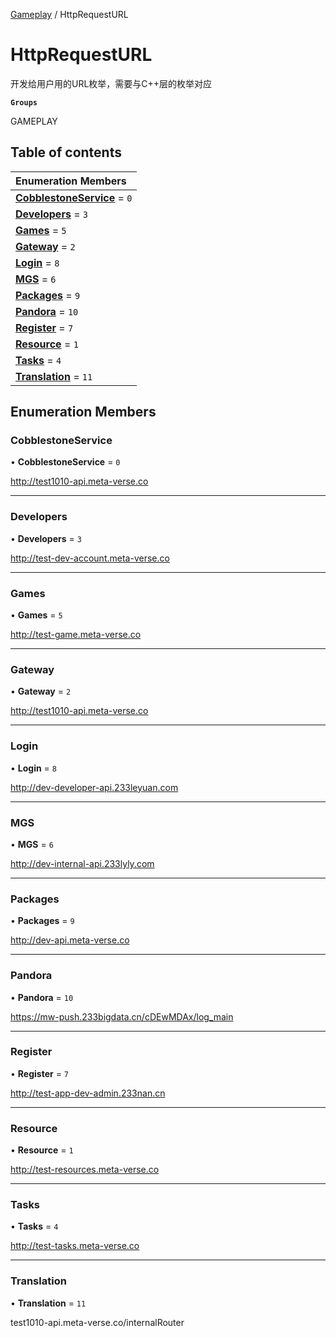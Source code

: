 [Gameplay](../groups/Gameplay.Gameplay.md) / HttpRequestURL

# HttpRequestURL <Badge type="tip" text="Enumeration" /> <Score text="HttpRequestURL" />

开发给用户用的URL枚举，需要与C++层的枚举对应

**`Groups`**

GAMEPLAY

## Table of contents

| Enumeration Members |
| :-----|
| **[CobblestoneService](Network.HttpRequestURL.md#cobblestoneservice)** = ``0`` <br> |
| **[Developers](Network.HttpRequestURL.md#developers)** = ``3`` <br> |
| **[Games](Network.HttpRequestURL.md#games)** = ``5`` <br> |
| **[Gateway](Network.HttpRequestURL.md#gateway)** = ``2`` <br> |
| **[Login](Network.HttpRequestURL.md#login)** = ``8`` <br> |
| **[MGS](Network.HttpRequestURL.md#mgs)** = ``6`` <br> |
| **[Packages](Network.HttpRequestURL.md#packages)** = ``9`` <br> |
| **[Pandora](Network.HttpRequestURL.md#pandora)** = ``10`` <br> |
| **[Register](Network.HttpRequestURL.md#register)** = ``7`` <br> |
| **[Resource](Network.HttpRequestURL.md#resource)** = ``1`` <br> |
| **[Tasks](Network.HttpRequestURL.md#tasks)** = ``4`` <br> |
| **[Translation](Network.HttpRequestURL.md#translation)** = ``11`` <br> |

## Enumeration Members

### CobblestoneService <Score text="CobblestoneService" /> 

• **CobblestoneService** = ``0``

http://test1010-api.meta-verse.co

___

### Developers <Score text="Developers" /> 

• **Developers** = ``3``

http://test-dev-account.meta-verse.co

___

### Games <Score text="Games" /> 

• **Games** = ``5``

http://test-game.meta-verse.co

___

### Gateway <Score text="Gateway" /> 

• **Gateway** = ``2``

http://test1010-api.meta-verse.co

___

### Login <Score text="Login" /> 

• **Login** = ``8``

http://dev-developer-api.233leyuan.com

___

### MGS <Score text="MGS" /> 

• **MGS** = ``6``

http://dev-internal-api.233lyly.com

___

### Packages <Score text="Packages" /> 

• **Packages** = ``9``

http://dev-api.meta-verse.co

___

### Pandora <Score text="Pandora" /> 

• **Pandora** = ``10``

https://mw-push.233bigdata.cn/cDEwMDAx/log_main

___

### Register <Score text="Register" /> 

• **Register** = ``7``

http://test-app-dev-admin.233nan.cn

___

### Resource <Score text="Resource" /> 

• **Resource** = ``1``

http://test-resources.meta-verse.co

___

### Tasks <Score text="Tasks" /> 

• **Tasks** = ``4``

http://test-tasks.meta-verse.co

___

### Translation <Score text="Translation" /> 

• **Translation** = ``11``

test1010-api.meta-verse.co/internalRouter

